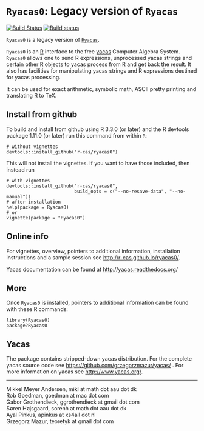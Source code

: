 # `Ryacas0`: Legacy version of `Ryacas` #

[![Build Status](https://travis-ci.org/r-cas/ryacas0.svg?branch=master)](https://travis-ci.org/r-cas/ryacas0)
[![Build status](https://ci.appveyor.com/api/projects/status/21ffy6m7scx92ctk?svg=true)](https://ci.appveyor.com/project/r-cas/ryacas0/branch/master)


`Ryacas0` is a legacy version of [`Ryacas`](https://github.com/r-cas/ryacas).

`Ryacas0` is an [R](https://www.r-project.org/) interface to
the free [yacas](http://www.yacas.org) Computer Algebra
System. `Ryacas0` allows one to send R expressions,
unprocessed yacas strings and certain other R objects to
yacas process from R and get back the result. It also has
facilities for manipulating yacas strings and R expressions
destined for yacas processing.

It can be used for exact arithmetic, symbolic math, ASCII
pretty printing and translating R to TeX. 

## Install from github ##

To build and install from github using R 3.3.0 (or later) and the R devtools package 1.11.0 (or later) run this command from within `R`:

    # without vignettes
    devtools::install_github("r-cas/ryacas0")

This will not install the vignettes. If you want to have those included, then 
instead run

    # with vignettes
    devtools::install_github("r-cas/ryacas0", 
                             build_opts = c("--no-resave-data", "--no-manual"))
    # after installation
    help(package = Ryacas0)
    # or
    vignette(package = "Ryacas0")

## Online info ##

For vignettes, overview, pointers to additional information, installation
instructions and a sample session see <http://r-cas.github.io/ryacas0/>. 

Yacas documentation can be found at http://yacas.readthedocs.org/

## More ##

Once `Ryacas0` is installed, pointers to additional information
can be found with these R commands:

    library(Ryacas0)
    package?Ryacas0


## Yacas ##

The package contains stripped-down yacas distribution. For the complete yacas source code see <https://github.com/grzegorzmazur/yacas/> . For more information on yacas see <http://www.yacas.org/>.

---

Mikkel Meyer Andersen, mikl at math dot aau dot dk  
Rob Goedman, goedman at mac dot com  
Gabor Grothendieck, ggrothendieck at gmail dot com  
Søren Højsgaard, sorenh at math dot aau dot dk  
Ayal Pinkus, apinkus at xs4all dot nl  
Grzegorz Mazur, teoretyk at gmail dot com  

